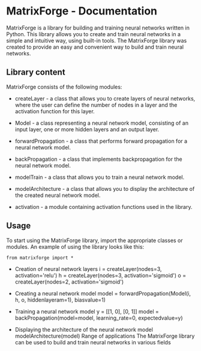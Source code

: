  # MatrixForge - Documentation

MatrixForge is a library for building and training neural networks written in Python. This library allows you to create and train neural networks in a simple and intuitive way, using built-in tools. The MatrixForge library was created to provide an easy and convenient way to build and train neural networks.

## Library content
MatrixForge consists of the following modules:

- createLayer - a class that allows you to create layers of neural networks, where the user can define the number of nodes in a layer and the activation function for this layer.

- Model - a class representing a neural network model, consisting of an input layer, one or more hidden layers and an output layer.

- forwardPropagation - a class that performs forward propagation for a neural network model.

- backPropagation - a class that implements backpropagation for the neural network model.

- modelTrain - a class that allows you to train a neural network model.

- modelArchitecture - a class that allows you to display the architecture of the created neural network model.

- activation - a module containing activation functions used in the library.

## Usage
To start using the MatrixForge library, import the appropriate classes or modules. An example of using the library looks like this:


``` from matrixforge import * ```

- Creation of neural network layers
i = createLayer(nodes=3, activation='relu')
h = createLayer(nodes=3, activation='sigmoid')
o = createLayer(nodes=2, activation='sigmoid')

- Creating a neural network model
model = forwardPropagation(Model(i, h, o, hiddenlayeram=1), biasvalue=1)

- Training a neural network model
y = [[1, 0], [0, 1]]
model = backPropagation(model=model, learning_rate=0, expectedvalue=y)

- Displaying the architecture of the neural network model
modelArchitecture(model)
Range of applications
The MatrixForge library can be used to build and train neural networks in various fields
